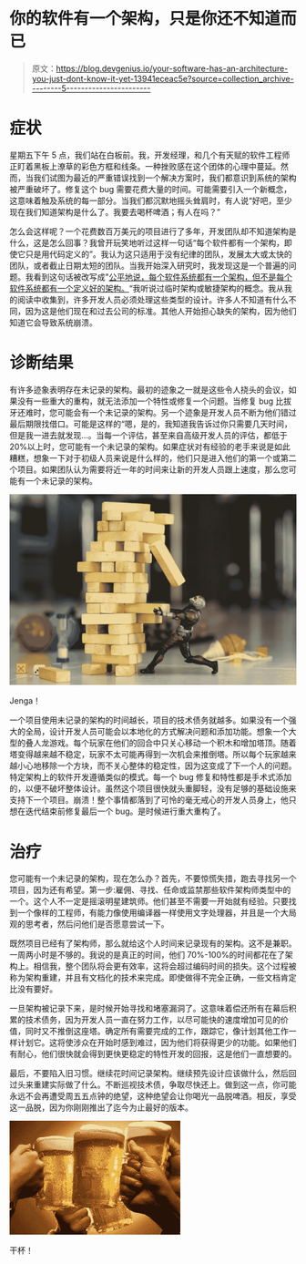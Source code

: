 # 你的软件有一个架构，只是你还不知道而已

> 原文：<https://blog.devgenius.io/your-software-has-an-architecture-you-just-dont-know-it-yet-13941eceac5e?source=collection_archive---------5----------------------->

# 症状

星期五下午 5 点，我们站在白板前。我，开发经理，和几个有天赋的软件工程师正盯着黑板上潦草的彩色方框和线条。一种挫败感在这个团体的心理中蔓延。然而，当我们试图为最近的严重错误找到一个解决方案时，我们都意识到系统的架构被严重破坏了。修复这个 bug 需要花费大量的时间。可能需要引入一个新概念，这意味着触及系统的每一部分。当我们都沉默地摇头耸肩时，有人说“好吧，至少现在我们知道架构是什么了。我要去喝杯啤酒；有人在吗？”

怎么会这样呢？一个花费数百万美元的项目进行了多年，开发团队却不知道架构是什么，这是怎么回事？我曾开玩笑地听过这样一句话“每个软件都有一个架构，即使它只是用代码定义的”。我认为这只适用于没有纪律的团队，发展太大或太快的团队，或者截止日期太短的团队。当我开始深入研究时，我发现这是一个普遍的问题。我看到这句话被改写成"[公平地说，每个软件系统都有一个架构，但不是每个软件系统都有一个定义好的架构。](http://www.infoq.com/articles/brown-are-you-a-software-architect)“我听说过临时架构或敏捷架构的概念。我从我的阅读中收集到，许多开发人员必须处理这些类型的设计。许多人不知道有什么不同，因为这是他们现在和过去公司的标准。其他人开始担心缺失的架构，因为他们知道它会导致系统崩溃。

# 诊断结果

有许多迹象表明存在未记录的架构。最初的迹象之一就是这些令人挠头的会议，如果没有一些重大的重构，就无法添加一个特性或修复一个问题。当修复 bug 比拔牙还难时，您可能会有一个未记录的架构。另一个迹象是开发人员不断为他们错过最后期限找借口。可能是这样的“嗯，是的，我知道我告诉过你只需要几天时间，但是我一进去就发现…。当每一个评估，甚至来自高级开发人员的评估，都低于 20%以上时，您可能有一个未记录的架构。如果症状对有经验的老手来说是如此糟糕，想象一下对于初级人员来说是什么样的，他们只是进入他们的第一个或第二个项目。如果团队认为需要将近一年的时间来让新的开发人员跟上速度，那么您可能有一个未记录的架构。

![](img/08b3858f09bb3e47e1081a07d2abe755.png)

Jenga！

一个项目使用未记录的架构的时间越长，项目的技术债务就越多。如果没有一个强大的全局，设计开发人员可能会以本地化的方式解决问题和添加功能。想象一个大型的叠人龙游戏。每个玩家在他们的回合中只关心移动一个积木和增加塔顶。随着塔变得越来越不稳定，玩家不太可能再得到一次机会来推倒塔。所以每个玩家越来越小心地移除一个方块，而不关心整体的稳定性，因为这变成了下一个人的问题。特定架构上的软件开发遵循类似的模式。每一个 bug 修复和特性都是手术式添加的，以便不破坏整体设计。虽然这个项目很快就头重脚轻，没有足够的基础设施来支持下一个项目。崩溃！整个事情都落到了可怜的毫无戒心的开发人员身上，他只想在迭代结束前修复最后一个 bug。是时候进行重大重构了。

# 治疗

您可能有一个未记录的架构，现在怎么办？首先，不要惊慌失措，跑去寻找另一个项目，因为还有希望。第一步:雇佣、寻找、任命或监禁那些软件架构师类型中的一个。这个人不一定是摇滚明星建筑师。他们甚至不需要一开始就有经验。只要找到一个像样的工程师，有能力像使用编译器一样使用文字处理器，并且是一个大局观的思考者，然后问他们是否愿意尝试一下。

既然项目已经有了架构师，那么就给这个人时间来记录现有的架构。这不是兼职。一周两小时是不够的。我说的是真正的时间，他们 70%-100%的时间都花在了架构上。相信我，整个团队将会更有效率，这将会超过编码时间的损失。这个过程被称为架构重建，并且有文档化的技术来完成。即使做得不完全正确，一些文档肯定比没有要好。

一旦架构被记录下来，是时候开始寻找和堵塞漏洞了。这意味着偿还所有在幕后积累的技术债务，因为开发人员一直在努力工作，以尽可能快的速度增加可见的价值，同时又不推倒这座塔。确定所有需要完成的工作，跟踪它，像计划其他工作一样计划它。这将使涉众在开始时感到难过，因为他们将获得更少的功能。如果他们有耐心，他们很快就会得到更快更稳定的特性开发的回报，这是他们一直想要的。

最后，不要陷入旧习惯。继续花时间记录架构。继续预先设计应该做什么，然后回过头来重建实际做了什么。不断巡视技术债，争取尽快还上。做到这一点，你可能永远不会再遭受周五五点钟的绝望，这种绝望会让你喝光一品脱啤酒。相反，享受这一品脱，因为你刚刚推出了迄今为止最好的版本。

![](img/021366007fa531a0f2019934e2423274.png)

干杯！